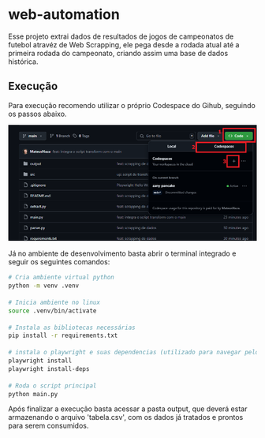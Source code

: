 # web-automation
         
Esse projeto extrai dados de resultados de jogos de campeonatos de futebol atravéz de Web Scrapping, ele pega desde a rodada atual até a primeira rodada do campeonato, criando assim uma base de dados histórica.          
             
               
## Execução
         
Para execução recomendo utilizar o próprio Codespace do Gihub, seguindo os passos abaixo.    
         
![passo-a-passo](assets/passo-a-passo.png)

Já no ambiente de desenvolvimento basta abrir o terminal integrado e seguir os seguintes comandos:     
            
```bash
# Cria ambiente virtual python
python -m venv .venv

# Inicia ambiente no linux
source .venv/bin/activate

# Instala as bibliotecas necessárias
pip install -r requirements.txt

# instala o playwright e suas dependencias (utilizado para navegar pelo site e efetuar o scrapping de dados)
playwright install
playwright install-deps

# Roda o script principal
python main.py
```
        
Após finalizar a execução basta acessar a pasta output, que deverá estar armazenando o arquivo 'tabela.csv', com os dados já tratados e prontos para serem consumidos.